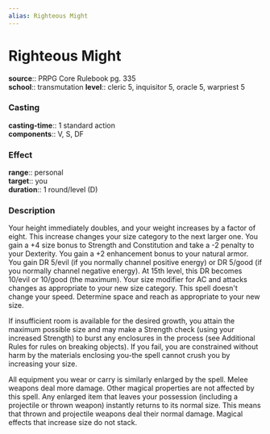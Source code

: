 ```yaml
---
alias: Righteous Might
---
```


# Righteous Might 

**source**:: PRPG Core Rulebook pg. 335  
**school**:: transmutation
**level**:: cleric 5, inquisitor 5, oracle 5, warpriest 5

### Casting 

**casting-time**:: 1 standard action  
**components**:: V, S, DF

### Effect 

**range**:: personal  
**target**:: you  
**duration**:: 1 round/level (D)

### Description 

Your height immediately doubles, and your weight increases by a factor of eight. This increase changes your size category to the next larger one. You gain a +4 size bonus to Strength and Constitution and take a -2 penalty to your Dexterity. You gain a +2 enhancement bonus to your natural armor. You gain DR 5/evil (if you normally channel positive energy) or DR 5/good (if you normally channel negative energy). At 15th level, this DR becomes 10/evil or 10/good (the maximum). Your size modifier for AC and attacks changes as appropriate to your new size category. This spell doesn't change your speed. Determine space and reach as appropriate to your new size.  
  
If insufficient room is available for the desired growth, you attain the maximum possible size and may make a Strength check (using your increased Strength) to burst any enclosures in the process (see Additional Rules for rules on breaking objects). If you fail, you are constrained without harm by the materials enclosing you-the spell cannot crush you by increasing your size.  
  
All equipment you wear or carry is similarly enlarged by the spell. Melee weapons deal more damage. Other magical properties are not affected by this spell. Any enlarged item that leaves your possession (including a projectile or thrown weapon) instantly returns to its normal size. This means that thrown and projectile weapons deal their normal damage. Magical effects that increase size do not stack.
